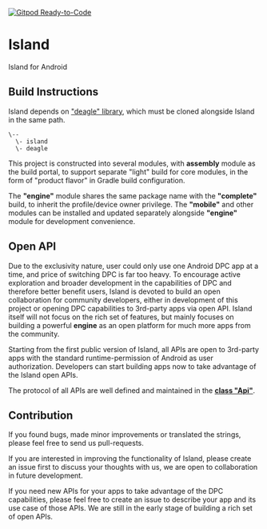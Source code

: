 [![Gitpod Ready-to-Code](https://img.shields.io/badge/Gitpod-Ready--to--Code-blue?logo=gitpod)](https://gitpod.io/#https://gitlab.com/secure-system/island) 

# Island

Island for Android

## Build Instructions

Island depends on ["deagle" library](https://github.com/oasisfeng/deagle), which must be cloned alongside Island in the same path.

```
\--
  \- island
  \- deagle
```

This project is constructed into several modules, with **assembly** module as the build portal,
to support separate "light" build for core modules, in the form of "product flavor" in Gradle build configuration.

The **"engine"** module shares the same package name with the **"complete"** build, to inherit the profile/device owner privilege.
The **"mobile"** and other modules can be installed and updated separately alongside **"engine"** module for development convenience.

## Open API

Due to the exclusivity nature, user could only use one Android DPC app at a time, and price of switching DPC is far too heavy. To encourage active exploration and broader development in the capabilities of DPC and therefore better benefit users,
Island is devoted to build an open collaboration for community developers, either in development of this project or opening DPC capabilities to 3rd-party apps via open API. Island itself will not focus on the rich set of features, but mainly focuses on building a powerful **engine** as an open platform for much more apps from the community.

Starting from the first public version of Island, all APIs are open to 3rd-party apps with the standard runtime-permission of Android as user authorization. Developers can start building apps now to take advantage of the Island open APIs.

The protocol of all APIs are well defined and maintained in the **[class "Api"](/shared/src/main/java/com/oasisfeng/island/api/Api.java)**. 

## Contribution

If you found bugs, made minor improvements or translated the strings, please feel free to send us pull-requests.

If you are interested in improving the functionality of Island, please create an issue first to discuss your thoughts with us, we are open to collaboration in future development.

If you need new APIs for your apps to take advantage of the DPC capabilities, please feel free to create an issue to describe your app and its use case of those APIs. We are still in the early stage of building a rich set of open APIs.
